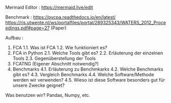 Mermaid Editor :
https://mermaid.live/edit

Benchmark :
https://pycpa.readthedocs.io/en/latest/
https://ris.utwente.nl/ws/portalfiles/portal/289325343/WATERS_2012_Proceedings.pdf#page=27 (Paper)

Aufbau :
1. FCA
1.1. Was ist FCA
1.2. Wie funktioniert es?
2. FCA in Python
2.1. Welche Tools gibt es?
2.2. Erläuterung der einzelnen Tools
2.3. Gegenüberstellung der Tools
3. FCATNG (Eigener Abschnitt notwendig?)
4. Benchmarks
4.1. Erläuterung zu Benchmkarks
4.2. Welche Benchmarks gibt es?
4.3. Vergleich Benchmarks
4.4. Welche Software/Methode werden wir verwenden?
4.5. Wieso ist diese Software besonders gut für unsere Zwecke geignet?

Was benutzen wir?
Pandas, Numpy, etc.

